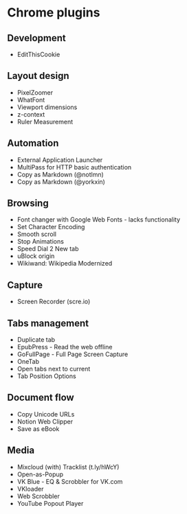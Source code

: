 # Chrome plugins

## Development

* EditThisCookie

## Layout design

* PixelZoomer
* WhatFont
* Viewport dimensions
* z-context
* Ruler Measurement

## Automation

* External Application Launcher
* MultiPass for HTTP basic authentication
* Copy as Markdown (@notlmn)
* Copy as Markdown (@yorkxin)

## Browsing

* Font changer with Google Web Fonts - lacks functionality
* Set Character Encoding
* Smooth scroll
* Stop Animations
* Speed Dial 2 New tab
* uBlock origin
* Wikiwand: Wikipedia Modernized

## Capture

* Screen Recorder (scre.io)

## Tabs management

* Duplicate tab
* EpubPress - Read the web offline
* GoFullPage - Full Page Screen Capture
* OneTab
* Open tabs next to current
* Tab Position Options

## Document flow

* Copy Unicode URLs
* Notion Web Clipper
* Save as eBook

## Media

* Mixcloud (with) Tracklist (t.ly/hWcY)
* Open-as-Popup
* VK Blue - EQ & Scrobbler for VK.com
* VKloader
* Web Scrobbler
* YouTube Popout Player